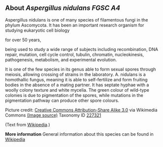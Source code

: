**About *Aspergillus nidulans FGSC A4***
-------------------------
Aspergillus nidulans is one of many species of filamentous fungi in 
the phylum Ascomycota. It has been an important research organism for 
studying eukaryotic cell biology

for over 50 years,

being used to study a wide range of subjects including recombination, 
DNA repair, mutation, cell cycle control, tubulin, chromatin, 
nucleokinesis, pathogenesis, metabolism, and experimental evolution.

It is one of the few species in its genus able to form sexual spores 
through meiosis, allowing crossing of strains in the laboratory. A. 
nidulans is a homothallic fungus, meaning it is able to self-fertilize 
and form fruiting bodies in the absence of a mating partner. It has 
septate hyphae with a woolly colony texture and white mycelia. The 
green colour of wild-type colonies is due to pigmentation of the 
spores, while mutations in the pigmentation pathway can produce other 
spore colours.


Picture credit: [Creative Commons Attribution-Share Alike 3.0](https://creativecommons.org/licenses/by-sa/3.0) via Wikimedia Commons [(Image source)](https://en.wikipedia.org/wiki/File:Aspergillus_nidulans_wildtype.jpg)
Taxonomy ID [227321](https://www.uniprot.org/taxonomy/227321)

(Text from [Wikipedia](https://en.wikipedia.org/).)

**More information**
General information about this species can be found in [Wikipedia](https://en.wikipedia.org/wiki/Aspergillus_nidulans)
